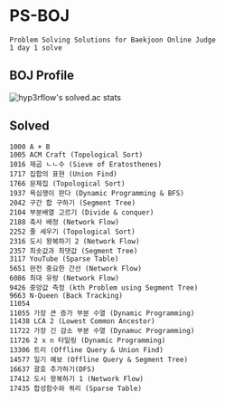 # PS-BOJ

    Problem Solving Solutions for Baekjoon Online Judge
    1 day 1 solve

## BOJ Profile

![hyp3rflow's solved.ac stats](https://github-readme-solvedac.hyp3rflow.vercel.app/api/?handle=bln01)

## Solved

    1000 A + B
    1005 ACM Craft (Topological Sort)
    1016 제곱 ㄴㄴ수 (Sieve of Eratosthenes)
    1717 집합의 표현 (Union Find)
    1766 문제집 (Topological Sort)
    1937 욕심쟁이 판다 (Dynamic Programming & BFS)
    2042 구간 합 구하기 (Segment Tree)
    2104 부분배열 고르기 (Divide & conquer)
    2188 축사 배정 (Network Flow)
    2252 줄 세우기 (Topological Sort)
    2316 도시 왕복하기 2 (Network Flow)
    2357 최솟값과 최댓값 (Segment Tree)
    3117 YouTube (Sparse Table)
    5651 완전 중요한 간선 (Network Flow)
    6086 최대 유랑 (Network Flow)
    9426 중앙값 측정 (kth Problem using Segment Tree)
    9663 N-Queen (Back Tracking)
    11054
    11055 가장 큰 증가 부분 수열 (Dynamic Programming)
    11438 LCA 2 (Lowest Common Ancestor)
    11722 가장 긴 감소 부분 수열 (Dynamuc Programming)
    11726 2 x n 타일링 (Dynamic Programming)
    13306 트리 (Offline Query & Union Find)
    14577 일기 예보 (Offline Query & Segment Tree)
    16637 괄호 추가하기(DFS)
    17412 도시 왕복하기 1 (Network Flow)
    17435 합성함수와 쿼리 (Sparse Table)
